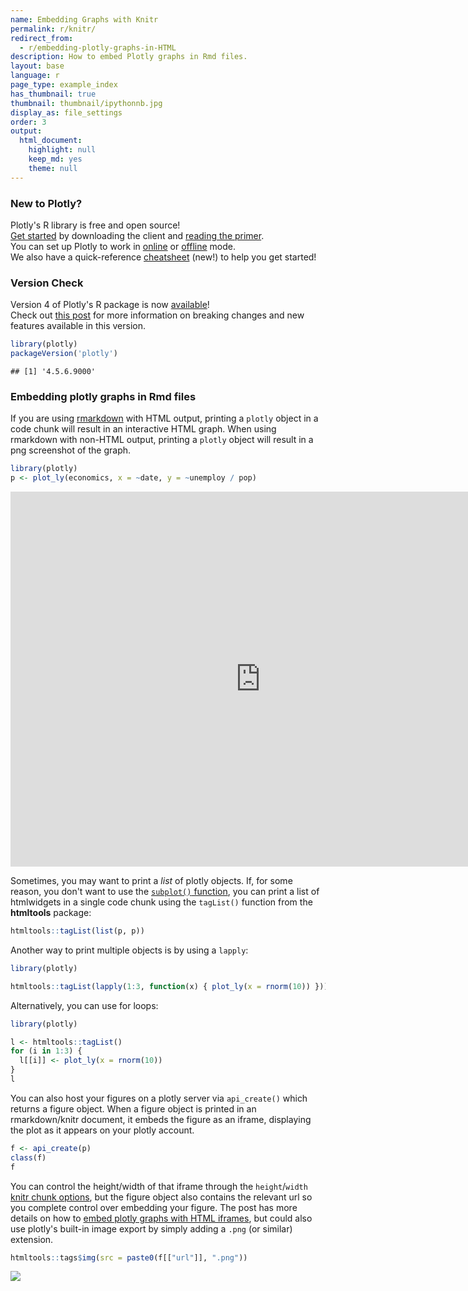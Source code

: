 ```yaml
---
name: Embedding Graphs with Knitr
permalink: r/knitr/
redirect_from:
  - r/embedding-plotly-graphs-in-HTML
description: How to embed Plotly graphs in Rmd files.
layout: base
language: r
page_type: example_index
has_thumbnail: true
thumbnail: thumbnail/ipythonnb.jpg
display_as: file_settings
order: 3
output:
  html_document:
    highlight: null
    keep_md: yes
    theme: null
---
```



### New to Plotly?

Plotly's R library is free and open source!<br>
[Get started](https://plot.ly/r/getting-started/) by downloading the client and [reading the primer](https://plot.ly/r/getting-started/).<br>
You can set up Plotly to work in [online](https://plot.ly/r/getting-started/#hosting-graphs-in-your-online-plotly-account) or [offline](https://plot.ly/r/offline/) mode.<br>
We also have a quick-reference [cheatsheet](https://images.plot.ly/plotly-documentation/images/r_cheat_sheet.pdf) (new!) to help you get started!

### Version Check

Version 4 of Plotly's R package is now [available](https://plot.ly/r/getting-started/#installation)!<br>
Check out [this post](http://moderndata.plot.ly/upgrading-to-plotly-4-0-and-above/) for more information on breaking changes and new features available in this version.

```r
library(plotly)
packageVersion('plotly')
```

```
## [1] '4.5.6.9000'
```

### Embedding plotly graphs in Rmd files

If you are using [rmarkdown](http://rmarkdown.rstudio.com/) with HTML output, printing a `plotly` object in a code chunk will result in an interactive HTML graph. When using rmarkdown with non-HTML output, printing a `plotly` object will result in a png screenshot of the graph.


```r
library(plotly)
p <- plot_ly(economics, x = ~date, y = ~unemploy / pop)
```

<iframe src="https://plot.ly/~RPlotBot/1286.embed" width="800" height="600" id="igraph" scrolling="no" seamless="seamless" frameBorder="0"> </iframe>

Sometimes, you may want to print a _list_ of plotly objects. If, for some reason, you don't want to use the [`subplot()` function](https://plot.ly/r/subplots/), you can print a list of htmlwidgets in a single code chunk using the `tagList()` function from the **htmltools** package:


```r
htmltools::tagList(list(p, p))
```

Another way to print multiple objects is by using a `lapply`:


```r
library(plotly)

htmltools::tagList(lapply(1:3, function(x) { plot_ly(x = rnorm(10)) }))
```

Alternatively, you can use for loops:


```r
library(plotly)

l <- htmltools::tagList()
for (i in 1:3) {
  l[[i]] <- plot_ly(x = rnorm(10))
}
l
```

You can also host your figures on a plotly server via `api_create()` which returns a figure object. When a figure object is printed in an rmarkdown/knitr document, it embeds the figure as an iframe, displaying the plot as it appears on your plotly account.


```r
f <- api_create(p)
class(f)
f
```

You can control the height/width of that iframe through the `height`/`width` [knitr chunk options](http://yihui.name/knitr/options/), but the figure object also contains the relevant url so you complete control over embedding your figure. The post has more details on how to [embed plotly graphs with HTML iframes](http://help.plot.ly/embed-graphs-in-websites/), but could also use plotly's built-in image export by simply adding a `.png` (or similar) extension.


```r
htmltools::tags$img(src = paste0(f[["url"]], ".png"))
```

<!--html_preserve--><img src="https://plot.ly/~RPlotBot/3329.png"/><!--/html_preserve-->

